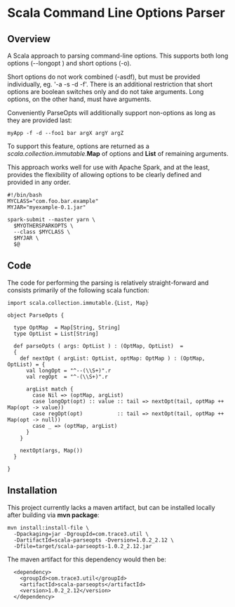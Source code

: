 Scala Command Line Options Parser
=================================

## Overview

A Scala approach to parsing command-line options. This supports both 
long options (--longopt <val>) and short options (-o). 

Short options do not work combined (-asdf), but must be provided 
individually, eg. '-a -s -d -f'.  There is an additional restriction 
that short options are boolean switches only and do not take 
arguments. Long options, on the other hand, must have arguments.

Conveniently ParseOpts will additionally support non-options as long 
as they are provided last:
```
myApp -f -d --foo1 bar argX argY argZ  
```

To support this feature, options are returned as a
*scala.collection.immutable*.**Map** of options and **List** of
remaining arguments.

This approach works well for use with Apache Spark, and at the least, 
provides the flexibility of allowing options to be clearly defined 
and provided in any order.
```
#!/bin/bash
MYCLASS="com.foo.bar.example"
MYJAR="myexample-0.1.jar"

spark-submit --master yarn \
  $MYOTHERSPARKOPTS \
  --class $MYCLASS \
  $MYJAR \
  $@
```

## Code

The code for performing the parsing is relatively straight-forward 
and consists primarily of the following scala function:

```
import scala.collection.immutable.{List, Map}

object ParseOpts {

  type OptMap  = Map[String, String]
  type OptList = List[String]

  def parseOpts ( args: OptList ) : (OptMap, OptList)  =
  {
    def nextOpt ( argList: OptList, optMap: OptMap ) : (OptMap, OptList) = {
      val longOpt = "^--(\\S+)".r
      val regOpt  = "^-(\\S+)".r

      argList match {
        case Nil => (optMap, argList)
        case longOpt(opt) :: value :: tail => nextOpt(tail, optMap ++ Map(opt -> value))
        case regOpt(opt)           :: tail => nextOpt(tail, optMap ++ Map(opt -> null))
        case _ => (optMap, argList)
      }
    }

    nextOpt(args, Map())
  }

}
```

## Installation

  This project currently lacks a maven artifact, but can be installed 
locally after building via **mvn package**:

```
mvn install:install-file \
  -Dpackaging=jar -DgroupId=com.trace3.util \
  -DartifactId=scala-parseopts -Dversion=1.0.2_2.12 \
  -Dfile=target/scala-parseopts-1.0.2_2.12.jar
```

The maven artifact for this dependency would then be:
```
  <dependency>
    <groupId>com.trace3.util</groupId>
    <artifactId>scala-parseopts</artifactId>
    <version>1.0.2_2.12</version>
  </dependency>
```

